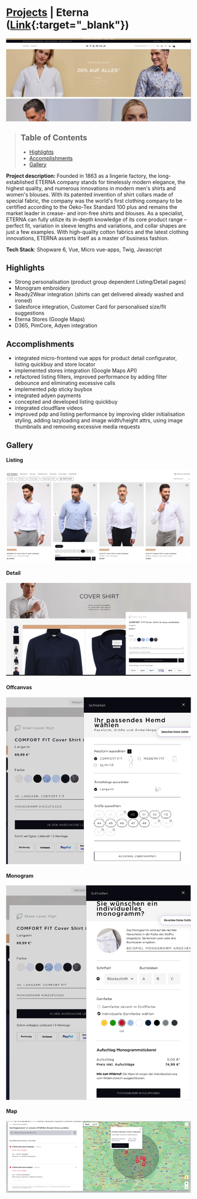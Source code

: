 # [Projects](/portfolio/) | Eterna ([Link](https://www.eterna.de/de/){:target="_blank"})
<a href="../images/eterna/home.png" class="glightbox">
<img src="../images/eterna/home.png"/>
</a>

>## Table of Contents
>- [Highlights](#highlights)
>- [Accomplishments](#accomplishments)
>- [Gallery](#gallery)

**Project description:** Founded in 1863 as a lingerie factory, the long-established ETERNA company stands for timelessly modern elegance, the highest quality, and numerous innovations in modern men's shirts and women's blouses. With its patented invention of shirt collars made of special fabric, the company was the world's first clothing company to be certified according to the Oeko-Tex Standard 100 plus and remains the market leader in crease- and iron-free shirts and blouses. As a specialist, ETERNA can fully utilize its in-depth knowledge of its core product range – perfect fit, variation in sleeve lengths and variations, and collar shapes are just a few examples. With high-quality cotton fabrics and the latest clothing innovations, ETERNA asserts itself as a master of business fashion.

**Tech Stack**: Shopware 6, Vue, Micro vue-apps, Twig, Javascript

## Highlights
- Strong personalisation (product group dependent Listing/Detail pages)
- Monogram embroidery
- Ready2Wear integration (shirts can get delivered already washed and ironed)
- Salesforce integration, Customer Card for personalised size/fit suggestions
- Eterna Stores (Google Maps)
- D365, PimCore, Adyen integration


## Accomplishments
- integrated micro-frontend vue apps for product detail configurator, listing quickbuy and store locator
- implemented stores integration (Google Maps API)
- refactored listing filters, improved performance by adding filter debounce and eliminating excessive calls
- implemented pdp sticky buybox
- integrated adyen payments
- concepted and developed listing quickbuy 
- integrated cloudflare videos
- improved pdp and listing performance by improving slider initialisation styling, adding lazyloading and image width/height attrs, using image thumbnails and removing excessive media requests

## Gallery

#### Listing
<a href="../images/eterna/listing.png" class="glightbox"  data-description="Listing">
<img src="../images/eterna/listing.png"/>
</a>

#### Detail
<a href="../images/eterna/detail.png" class="glightbox" data-description="Detail">
<img src="../images/eterna/detail.png"/>
</a>

#### Offcanvas
<a href="../images/eterna/offcanvas.png" class="glightbox" data-description="Offcanvas">
<img src="../images/eterna/offcanvas.png"/>
</a>

#### Monogram
<a href="../images/eterna/monogram.png" class="glightbox" data-description="Monogram">
<img src="../images/eterna/monogram.png"/>
</a>

#### Map
<a href="../images/eterna/map.png" class="glightbox" data-description="Map">
<img src="../images/eterna/map.png"/>
</a>
